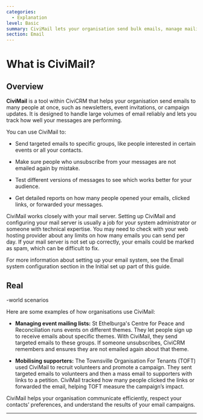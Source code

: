 ```yaml
---
categories:
  - Explanation
level: Basic
summary: CiviMail lets your organisation send bulk emails, manage mailing lists, and track results, helping you communicate effectively with your supporters.
section: Email
---
```


# What is CiviMail?

## Overview

**CiviMail** is a tool within CiviCRM that helps your organisation send emails to many people at once, such as newsletters, event invitations, or campaign updates. It is designed to handle large volumes of email reliably and lets you track how well your messages are performing.

You can use CiviMail to:

- Send targeted emails to specific groups, like people interested in certain events or all your contacts.

- Make sure people who unsubscribe from your messages are not emailed again by mistake.

- Test different versions of messages to see which works better for your audience.

- Get detailed reports on how many people opened your emails, clicked links, or forwarded your messages.

CiviMail works closely with your mail server. Setting up CiviMail and configuring your mail server is usually a job for your system administrator or someone with technical expertise. You may need to check with your web hosting provider about any limits on how many emails you can send per day. If your mail server is not set up correctly, your emails could be marked as spam, which can be difficult to fix.

For more information about setting up your email system, see the Email system configuration section in the Initial set up part of this guide.

## Real
-world scenarios

Here are some examples of how organisations use CiviMail:

- **Managing event mailing lists:**
  St Ethelburga's Centre for Peace and Reconciliation runs events on different themes. They let people sign up to receive emails about specific themes. With CiviMail, they send targeted emails to these groups. If someone unsubscribes, CiviCRM remembers and ensures they are not emailed again about that theme.

- **Mobilising supporters:**
  The Townsville Organisation For Tenants (TOFT) used CiviMail to recruit volunteers and promote a campaign. They sent targeted emails to volunteers and then a mass email to supporters with links to a petition. CiviMail tracked how many people clicked the links or forwarded the email, helping TOFT measure the campaign’s impact.

CiviMail helps your organisation communicate efficiently, respect your contacts’ preferences, and understand the results of your email campaigns.

---

<!--
Source: https://docs.civicrm.org/user/en/latest/email/what
-is-civimail/ -->

<!--
This page provides background, context, and examples about what CiviMail is and why it is useful, fitting the Diátaxis "Explanation" category. It does not provide step
-by-step instructions (Tutorial), specific problem-solving steps (Guide), or systematic technical details (Reference). The level is Basic, as it introduces the concept for new or non-expert users. -->
